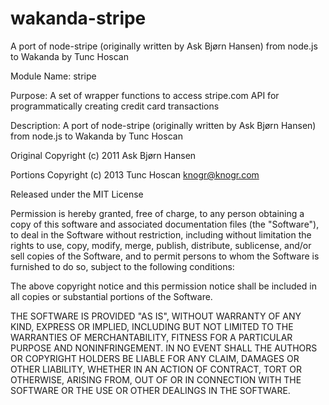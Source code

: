 wakanda-stripe
==============

A port of node-stripe (originally written by Ask Bjørn Hansen) from node.js to Wakanda by Tunc Hoscan

Module Name:  stripe

Purpose:  A set of wrapper functions to access stripe.com API for programmatically creating credit card transactions

Description: A port of node-stripe (originally written by Ask Bjørn Hansen) from node.js to Wakanda by Tunc Hoscan

Original Copyright (c) 2011 Ask Bjørn Hansen

Portions Copyright (c) 2013 Tunc Hoscan <knogr@knogr.com>

Released under the MIT License

Permission is hereby granted, free of charge, to any person obtaining a copy of this software and associated documentation
files (the "Software"), to deal in the Software without restriction, including without limitation the rights to use, copy,
modify, merge, publish, distribute, sublicense, and/or sell copies of the Software, and to permit persons to whom the Software
is furnished to do so, subject to the following conditions:

The above copyright notice and this permission notice shall be included in all copies or substantial portions of the Software.

THE SOFTWARE IS PROVIDED "AS IS", WITHOUT WARRANTY OF ANY KIND, EXPRESS OR IMPLIED, INCLUDING BUT NOT LIMITED TO THE WARRANTIES
OF MERCHANTABILITY, FITNESS FOR A PARTICULAR PURPOSE AND NONINFRINGEMENT. IN NO EVENT SHALL THE AUTHORS OR COPYRIGHT HOLDERS BE
LIABLE FOR ANY CLAIM, DAMAGES OR OTHER LIABILITY, WHETHER IN AN ACTION OF CONTRACT, TORT OR OTHERWISE, ARISING FROM, OUT OF OR
IN CONNECTION WITH THE SOFTWARE OR THE USE OR OTHER DEALINGS IN THE SOFTWARE.
